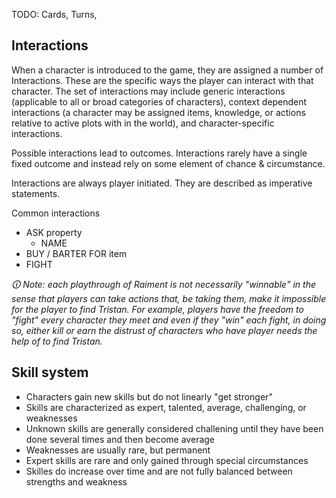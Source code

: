 TODO: Cards, Turns, 


## Interactions

When a character is introduced to the game, they are assigned a number of Interactions. These are the specific ways the player can interact with that character.  The set of interactions may include generic interactions (applicable to all or broad categories of characters), context dependent interactions (a character may be assigned items, knowledge, or actions relative to active plots with in the world), and character-specific interactions.

Possible interactions lead to outcomes. Interactions rarely have a single fixed outcome and instead rely on some element of chance & circumstance.

Interactions are always player initiated.  They are described as imperative statements.

Common interactions 

* ASK property
    * NAME
* BUY / BARTER FOR item
* FIGHT


_🛈 Note: each playthrough of Raiment is not necessarily "winnable" in the sense that players can take actions that, be taking them, make it impossible for the player to find Tristan.  For example, players have the freedom to "fight" every character they meet and even if they "win" each fight, in doing so, either kill or earn the distrust of characters who have player needs the help of to find Tristan._


## Skill system

* Characters gain new skills but do not linearly "get stronger"
* Skills are characterized as expert, talented, average, challenging, or weaknesses
* Unknown skills are generally considered challening until they have been done several times and then become average
* Weaknesses are usually rare, but permanent
* Expert skills are rare and only gained through special circumstances
* Skilles do increase over time and are not fully balanced between strengths and weakness


